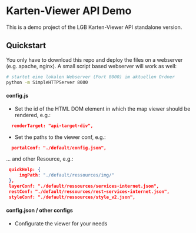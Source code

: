 # Karten-Viewer API Demo

This is a demo project of the LGB Karten-Viewer API standalone version.

## Quickstart

You only have to download this repo and deploy the files on a webserver (e.g. apache, nginx). A small script based webserver will work as well:

```bash
# startet eine lokalen Webserver (Port 8000) im aktuellen Ordner
python -m SimpleHTTPServer 8000
```

#### config.js
  - Set the id of the HTML DOM element in which the map viewer should be rendered, e.g.:
  ```json
    renderTarget: "api-target-div",
  ```
  - Set the paths to the viewer conf, e.g.:
  ```json
    portalConf: "./default/config.json",
  ```
  ... and other Resource, e.g.:
   ```json
    quickHelp: {
        imgPath: "./default/ressources/img/"
    },
    layerConf: "./default/ressources/services-internet.json",
    restConf: "./default/ressources/rest-services-internet.json",
    styleConf: "./default/ressources/style_v2.json",
  ```   

#### config.json / other configs
  - Configurate the viewer for your needs
